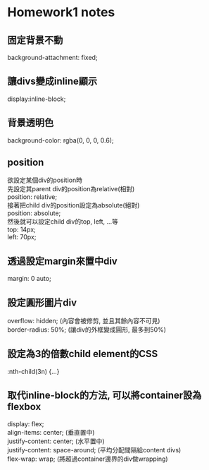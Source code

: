 # Homework1 notes
  
## 固定背景不動
background-attachment: fixed;
  
## 讓divs變成inline顯示
display:inline-block;
  
## 背景透明色
background-color: rgba(0, 0, 0, 0.6);
  
## position
欲設定某個div的position時  
先設定其parent div的position為relative(相對)  
position: relative;  
接著把child div的position設定為absolute(絕對)  
position: absolute;  
然後就可以設定child div的top, left, ...等  
top: 14px;  
left: 70px;  
  
## 透過設定margin來置中div
margin: 0 auto;
  
## 設定圓形圖片div
overflow: hidden; (內容會被修剪, 並且其餘內容不可見)  
border-radius: 50%; (讓div的外框變成圓形, 最多到50%)  
  
## 設定為3的倍數child element的CSS
<selector>:nth-child(3n) {...}  
  
## 取代inline-block的方法, 可以將container設為flexbox
display: flex;  
align-items: center; (垂直置中)  
justify-content: center; (水平置中)  
justify-content: space-around; (平均分配間隔給content divs)   
flex-wrap: wrap; (將超過container邊界的div做wrapping)  

